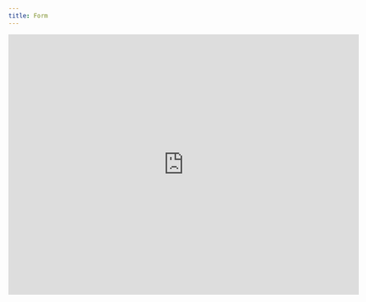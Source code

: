 ```yaml
---
title: Form
---
```

<iframe src="https://docs.google.com/forms/d/e/1FAIpQLSebN0OG-_DsSRDx-iReSW9qSgmugX6TL4MrbEKLjtL7ntHaXg/viewform?embedded=true" width="700" height="520" frameborder="0" marginheight="0" marginwidth="0">Loading…</iframe>